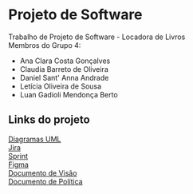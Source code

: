 # Projeto de Software
Trabalho de Projeto de Software - Locadora de Livros  
Membros do Grupo 4:  
  - Ana Clara Costa Gonçalves
  - Claudia Barreto de Oliveira
  - Daniel Sant' Anna Andrade
  - Letícia Oliveira de Sousa
  - Luan Gadioli Mendonça Berto

  
## Links do projeto
[Diagramas UML](https://app.diagrams.net/#G1qkEz05uORCzYD8TFiMkdw_YuZmt_WvNS)  
[Jira](https://ruralprojetosoftware.atlassian.net/jira/software/projects/PDS/boards/1)  
[Sprint](https://app.conceptboard.com/board/78xp-of4f-3hzx-u5rx-namt)  
[Figma](https://www.figma.com/file/vnbkQhJax90yRAsuwfbs02/mockup?node-id=0%3A1)  
[Documento de Visão](https://docs.google.com/document/d/12zc2yfM4WapEgLaGipgPOCjdQWXfHoJHCXMii7E5dhY/edit)  
[Documento de Política](https://docs.google.com/document/d/1zVVZ6zfFkd4PcTt8XwFVecc8LofHKavcjEenfxysAPs/edit#heading=h.y8ok79co7s4n)  
